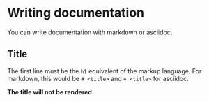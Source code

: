 # Writing documentation

You can write documentation with markdown or asciidoc.

## Title
The first line must be the `h1` equivalent of the markup language.
For markdown, this would be `# <title>` and `= <title>` for asciidoc.

**The title will not be rendered**
